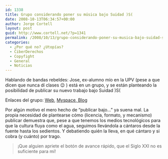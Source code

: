 ```yaml
---
id: 1338
title: Grupo considerando poner su música bajo Suidad )S(
date: 2008-10-13T06:34:57+00:00
author: Jorge Cortell
layout: post
guid: http://www.cortell.net/?p=1341
permalink: /2008/10/13/grupo-considerando-poner-su-musica-bajo-suidad-s/
categories:
  - ¿Por qué no? ¿Utopías?
  - CiberDerechos
  - Copyfight
  - General
  - Noticias
---
```

Hablando de bandas rebeldes: Jose, ex-alumno mío en la UPV (pese a que dicen que nunca dí clases 😉 ) está en un grupo, y se están planteando la posibilidad de publicar su nuevo trabajo bajo Suidad )S(

Enlaces del grupo: <a title="http://www.aserioushouse.com" href="http://www.aserioushouse.com" target="_blank">Web</a>, <a title="http://www.myspace.com/cabarephilia" href="http://www.myspace.com/cabarephilia" target="_blank">Myspace, </a><a title="http://cabarephilia.aserioushouse.com" href="http://cabarephilia.aserioushouse.com" target="_blank">Blog </a>

Por algún motivo el mero hecho de &#8220;publicar bajo&#8230;&#8221; ya suena mal. La propia necesidad de plantearse cómo (licencia, formato, y mecanismo) publicar demuestra que, pese a que tenemos los medios tecnológicos para que la cultura fluya como el agua, seguimos llevándola a cántaros desde la fuente hasta los sedientos. Y debatiendo quién la lleva, en qué cántaro y si cobra (y cuánto) por trago.

> ¡Que alguien apriete el botón de avance rápido, que el Siglo XXI no es suficiente para mí!
